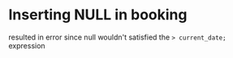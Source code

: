 # Inserting NULL in booking
resulted in error since null wouldn't satisfied the `> current_date;` expression

